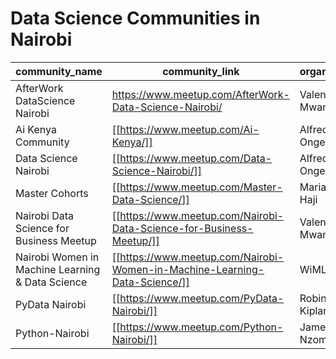 # Data Science Communities in Nairobi

|community_name|community_link|organizer|
|--------------|---------------|--------|
|AfterWork DataScience Nairobi|<a href="https://www.meetup.com/AfterWork-Data-Science-Nairobi/">https://www.meetup.com/AfterWork-Data-Science-Nairobi/</a> |Valentine Mwangi|
|Ai Kenya Community|[[https://www.meetup.com/Ai-Kenya/]] |Alfred Ongere|
|Data Science Nairobi|[[https://www.meetup.com/Data-Science-Nairobi/]] |Alfred Ongere|
|Master Cohorts|[[https://www.meetup.com/Master-Data-Science/]] |Mariam Haji|
|Nairobi Data Science for Business Meetup|[[https://www.meetup.com/Nairobi-Data-Science-for-Business-Meetup/]] |Valentine Mwangi|
|Nairobi Women in Machine Learning & Data Science|[[https://www.meetup.com/Nairobi-Women-in-Machine-Learning-Data-Science/]] |WiMLDS|
|PyData Nairobi|[[https://www.meetup.com/PyData-Nairobi/]] |Robin Kiplangat|
|Python-Nairobi|[[https://www.meetup.com/Python-Nairobi/]] |James Nzomo|
